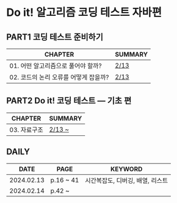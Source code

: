 # Do it! 알고리즘 코딩 테스트 자바편

## PART1 코딩 테스트 준비하기
| **CHAPTER**             | **SUMMARY**                                                                                |
|-------------------------|--------------------------------------------------------------------------------------------|
| 01. 어떤 알고리즘으로 풀어야 할까?   | [2/13](https://github.com/crystalYoo99/java/blob/main/java_algorithm/Chapter1/Chapter1.md) |
| 02. 코드의 논리 오류를 어떻게 잡을까? | [2/13](https://github.com/crystalYoo99/java/blob/main/java_algorithm/Chapter2/Chapter2.md) |

## PART2 Do it! 코딩 테스트 — 기초 편
| **CHAPTER** | **SUMMARY**                                                                                   |
|-------------|-----------------------------------------------------------------------------------------------|
| 03. 자료구조    | [2/13 ~ ](https://github.com/crystalYoo99/java/blob/main/java_algorithm/Chapter3/Chapter3.md) |



## DAILY
| **DATE**   | **PAGE** | **KEYWORD**         |
|------------|---------|---------------------|
| 2024.02.13 | p.16 ~ 41 | 시간복잡도, 디버깅, 배열, 리스트 |
| 2024.02.14 | p.42 ~  |  |
